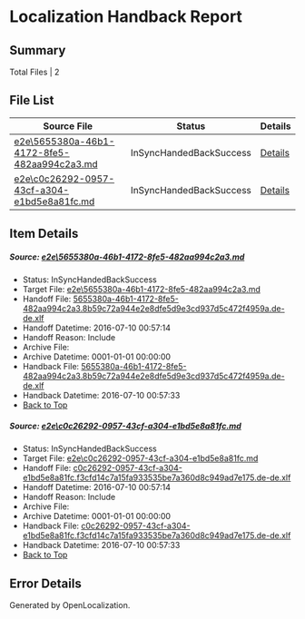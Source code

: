 # <a name='report-top'></a> Localization Handback Report

## Summary
 Total Files | 2

## File List
 Source File | Status | Details 
 ----------- | ------ | ------- 
 [e2e\5655380a-46b1-4172-8fe5-482aa994c2a3.md](https://github.com/OpenLocalizationTestOrg/oltest/blob/33418061040c8f7f58c84073a935f82b1b8afbbe/e2e/5655380a-46b1-4172-8fe5-482aa994c2a3.md) | InSyncHandedBackSuccess | [Details](#3814a58fda65563a7ff4dfde7cceeeeb44f846791)
 [e2e\c0c26292-0957-43cf-a304-e1bd5e8a81fc.md](https://github.com/OpenLocalizationTestOrg/oltest/blob/33418061040c8f7f58c84073a935f82b1b8afbbe/e2e/c0c26292-0957-43cf-a304-e1bd5e8a81fc.md) | InSyncHandedBackSuccess | [Details](#93025b46edf7194923607c4f9e34c34b299908362)

## Item Details
##### <a name='3814a58fda65563a7ff4dfde7cceeeeb44f846791'></a> Source: [e2e\5655380a-46b1-4172-8fe5-482aa994c2a3.md](https://github.com/OpenLocalizationTestOrg/oltest/blob/33418061040c8f7f58c84073a935f82b1b8afbbe/e2e/5655380a-46b1-4172-8fe5-482aa994c2a3.md)
* Status: InSyncHandedBackSuccess
* Target File: [e2e\5655380a-46b1-4172-8fe5-482aa994c2a3.md](https://github.com/OpenLocalizationTestOrg/oltest-dede-fly/blob/7d285de912998243a147a3e2c19033e0753024e6/e2e/5655380a-46b1-4172-8fe5-482aa994c2a3.md)
* Handoff File: [5655380a-46b1-4172-8fe5-482aa994c2a3.8b59c72a944e2e8dfe5d9e3cd937d5c472f4959a.de-de.xlf](https://github.com/OpenLocalizationTestOrg/olhandoff-e2e/blob/f710098361c3b08769588a9ecf39826c4b4b3176/ol-handoff/OpenLocalizationTestOrg/oltest-dede-fly/ci/ht/5655380a-46b1-4172-8fe5-482aa994c2a3.8b59c72a944e2e8dfe5d9e3cd937d5c472f4959a.de-de.xlf)
* Handoff Datetime: 2016-07-10 00:57:14
* Handoff Reason: Include
* Archive File: 
* Archive Datetime: 0001-01-01 00:00:00
* Handback File: [5655380a-46b1-4172-8fe5-482aa994c2a3.8b59c72a944e2e8dfe5d9e3cd937d5c472f4959a.de-de.xlf](https://github.com/OpenLocalizationTestOrg/olhandback-e2e/blob/f86ecb02644cf8c2b00e7ab8ef90de2ca4e26a30/ol-handback/OpenLocalizationTestOrg/oltest-dede-fly/ci/ht/5655380a-46b1-4172-8fe5-482aa994c2a3.8b59c72a944e2e8dfe5d9e3cd937d5c472f4959a.de-de.xlf)
* Handback Datetime: 2016-07-10 00:57:33
* [Back to Top](#report-top)

##### <a name='93025b46edf7194923607c4f9e34c34b299908362'></a> Source: [e2e\c0c26292-0957-43cf-a304-e1bd5e8a81fc.md](https://github.com/OpenLocalizationTestOrg/oltest/blob/33418061040c8f7f58c84073a935f82b1b8afbbe/e2e/c0c26292-0957-43cf-a304-e1bd5e8a81fc.md)
* Status: InSyncHandedBackSuccess
* Target File: [e2e\c0c26292-0957-43cf-a304-e1bd5e8a81fc.md](https://github.com/OpenLocalizationTestOrg/oltest-dede-fly/blob/7d285de912998243a147a3e2c19033e0753024e6/e2e/c0c26292-0957-43cf-a304-e1bd5e8a81fc.md)
* Handoff File: [c0c26292-0957-43cf-a304-e1bd5e8a81fc.f3cfd14c7a15fa933535be7a360d8c949ad7e175.de-de.xlf](https://github.com/OpenLocalizationTestOrg/olhandoff-e2e/blob/f710098361c3b08769588a9ecf39826c4b4b3176/ol-handoff/OpenLocalizationTestOrg/oltest-dede-fly/ci/ht/c0c26292-0957-43cf-a304-e1bd5e8a81fc.f3cfd14c7a15fa933535be7a360d8c949ad7e175.de-de.xlf)
* Handoff Datetime: 2016-07-10 00:57:14
* Handoff Reason: Include
* Archive File: 
* Archive Datetime: 0001-01-01 00:00:00
* Handback File: [c0c26292-0957-43cf-a304-e1bd5e8a81fc.f3cfd14c7a15fa933535be7a360d8c949ad7e175.de-de.xlf](https://github.com/OpenLocalizationTestOrg/olhandback-e2e/blob/f86ecb02644cf8c2b00e7ab8ef90de2ca4e26a30/ol-handback/OpenLocalizationTestOrg/oltest-dede-fly/ci/ht/c0c26292-0957-43cf-a304-e1bd5e8a81fc.f3cfd14c7a15fa933535be7a360d8c949ad7e175.de-de.xlf)
* Handback Datetime: 2016-07-10 00:57:33
* [Back to Top](#report-top)


## Error Details

Generated by OpenLocalization.
